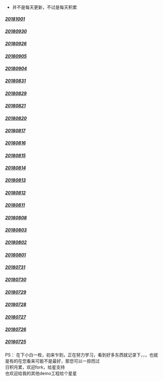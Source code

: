* 并不是每天更新，不过是每天积累

##### [20181001](https://github.com/starainDou/DDYDayly/blob/master/2018/201810/20181001.md)

##### [20180930](https://github.com/starainDou/DDYDayly/blob/master/2018/201809/20180930.md)

##### [20180926](https://github.com/starainDou/DDYDayly/blob/master/2018/201809/20180926.md)

##### [20180905](https://github.com/starainDou/DDYDayly/blob/master/2018/201809/20180905.md)

##### [20180904](https://github.com/starainDou/DDYDayly/blob/master/2018/201809/20180904.md)

##### [20180831](https://github.com/starainDou/DDYDayly/blob/master/2018/201808/20180831.md)

##### [20180829](https://github.com/starainDou/DDYDayly/blob/master/2018/201808/20180829.md)

##### [20180821](https://github.com/starainDou/DDYDayly/blob/master/2018/201808/20180821.md)

##### [20180820](https://github.com/starainDou/DDYDayly/blob/master/2018/201808/20180820.md)

##### [20180817](https://github.com/starainDou/DDYDayly/blob/master/2018/201808/20180817.md)

##### [20180816](https://github.com/starainDou/DDYDayly/blob/master/2018/201808/20180816.md)

##### [20180815](https://github.com/starainDou/DDYDayly/blob/master/2018/201808/20180815.md)

##### [20180814](https://github.com/starainDou/DDYDayly/blob/master/2018/201808/20180814.md)

##### [20180813](https://github.com/starainDou/DDYDayly/blob/master/2018/201808/20180813.md)

##### [20180812](https://github.com/starainDou/DDYDayly/blob/master/2018/201808/20180812.md)

##### [20180811](https://github.com/starainDou/DDYDayly/blob/master/2018/201808/20180811.md)

##### [20180808](https://github.com/starainDou/DDYDayly/blob/master/2018/201808/20180808.md)

##### [20180803](https://github.com/starainDou/DDYDayly/blob/master/2018/201808/20180803.md)

##### [20180802](https://github.com/starainDou/DDYDayly/blob/master/2018/201808/20180802.md)

##### [20180801](https://github.com/starainDou/DDYDayly/blob/master/2018/201808/20180801.md)

##### [20180731](https://github.com/starainDou/DDYDayly/blob/master/2018/201807/20180731.md)

##### [20180730](https://github.com/starainDou/DDYDayly/blob/master/2018/201807/20180730.md)

##### [20180729](https://github.com/starainDou/DDYDayly/blob/master/2018/201807/20180729.md)

##### [20180728](https://github.com/starainDou/DDYDayly/blob/master/2018/201807/20180728.md)

##### [20180727](https://github.com/starainDou/DDYDayly/blob/master/2018/201807/20180727.md)

##### [20180726](https://github.com/starainDou/DDYDayly/blob/master/2018/201807/20180726.md)

##### [20180725](https://github.com/starainDou/DDYDayly/blob/master/2018/201807/20180725.md)

PS：
在下小白一枚，初来乍到，正在努力学习，看到好多东西就记录下，，，也就是有的在您看来可能不是最好，那您可以一掠而过
<br>日积月累，欢迎fork，给星支持
<br>也欢迎给我的其他demo工程给个星星
